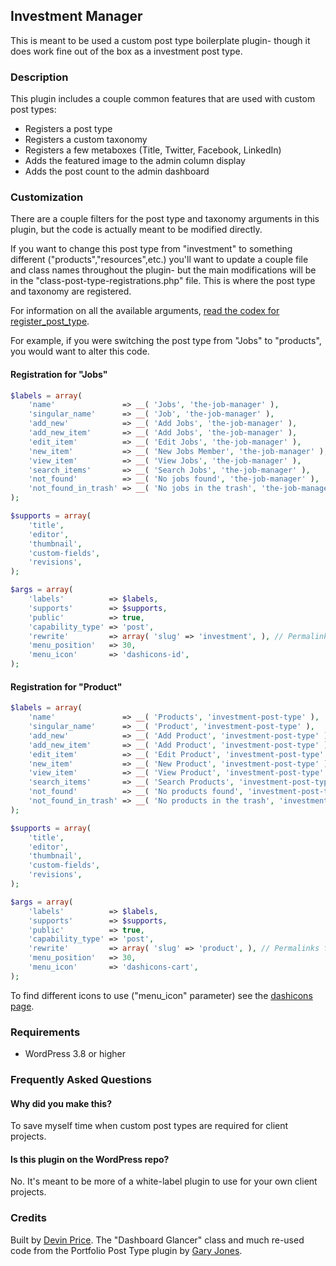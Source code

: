 ## Investment Manager

This is meant to be used a custom post type boilerplate plugin- though it does work fine out of the box as a investment post type.

### Description

This plugin includes a couple common features that are used with custom post types:

* Registers a post type
* Registers a custom taxonomy
* Registers a few metaboxes (Title, Twitter, Facebook, LinkedIn)
* Adds the featured image to the admin column display
* Adds the post count to the admin dashboard

### Customization

There are a couple filters for the post type and taxonomy arguments in this plugin, but the code is actually meant to be modified directly.

If you want to change this post type from "investment" to something different ("products","resources",etc.) you'll want to update a couple file and class names throughout the plugin- but the main modifications will be in the "class-post-type-registrations.php" file.  This is where the post type and taxonomy are registered.

For information on all the available arguments, [read the codex for register_post_type](http://codex.wordpress.org/Function_Reference/register_post_type).

For example, if you were switching the post type from "Jobs" to "products", you would want to alter this code.

#### Registration for "Jobs"

~~~PHP
$labels = array(
	'name'               => __( 'Jobs', 'the-job-manager' ),
	'singular_name'      => __( 'Job', 'the-job-manager' ),
	'add_new'            => __( 'Add Jobs', 'the-job-manager' ),
	'add_new_item'       => __( 'Add Jobs', 'the-job-manager' ),
	'edit_item'          => __( 'Edit Jobs', 'the-job-manager' ),
	'new_item'           => __( 'New Jobs Member', 'the-job-manager' ),
	'view_item'          => __( 'View Jobs', 'the-job-manager' ),
	'search_items'       => __( 'Search Jobs', 'the-job-manager' ),
	'not_found'          => __( 'No jobs found', 'the-job-manager' ),
	'not_found_in_trash' => __( 'No jobs in the trash', 'the-job-manager' ),
);

$supports = array(
	'title',
	'editor',
	'thumbnail',
	'custom-fields',
	'revisions',
);

$args = array(
	'labels'          => $labels,
	'supports'        => $supports,
	'public'          => true,
	'capability_type' => 'post',
	'rewrite'         => array( 'slug' => 'investment', ), // Permalinks format
	'menu_position'   => 30,
	'menu_icon'       => 'dashicons-id',
);
~~~

#### Registration for "Product"

~~~PHP
$labels = array(
	'name'               => __( 'Products', 'investment-post-type' ),
	'singular_name'      => __( 'Product', 'investment-post-type' ),
	'add_new'            => __( 'Add Product', 'investment-post-type' ),
	'add_new_item'       => __( 'Add Product', 'investment-post-type' ),
	'edit_item'          => __( 'Edit Product', 'investment-post-type' ),
	'new_item'           => __( 'New Product', 'investment-post-type' ),
	'view_item'          => __( 'View Product', 'investment-post-type' ),
	'search_items'       => __( 'Search Products', 'investment-post-type' ),
	'not_found'          => __( 'No products found', 'investment-post-type' ),
	'not_found_in_trash' => __( 'No products in the trash', 'investment-post-type' ),
);

$supports = array(
	'title',
	'editor',
	'thumbnail',
	'custom-fields',
	'revisions',
);

$args = array(
	'labels'          => $labels,
	'supports'        => $supports,
	'public'          => true,
	'capability_type' => 'post',
	'rewrite'         => array( 'slug' => 'product', ), // Permalinks format
	'menu_position'   => 30,
	'menu_icon'       => 'dashicons-cart',
);
~~~

To find different icons to use ("menu_icon" parameter) see the [dashicons page](http://melchoyce.github.io/dashicons/).

### Requirements

* WordPress 3.8 or higher

### Frequently Asked Questions

#### Why did you make this?

To save myself time when custom post types are required for client projects.

#### Is this plugin on the WordPress repo?

No.  It's meant to be more of a white-label plugin to use for your own client projects.

### Credits

Built by [Devin Price](http://www.wptheming.com/).  The "Dashboard Glancer" class and much re-used code from the Portfolio Post Type plugin by [Gary Jones](http://gamajo.com/).

